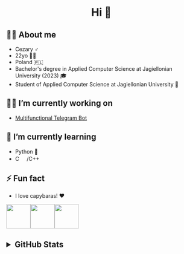 <h1 align="center">Hi 👋</h1>



## 🙋‍♂️ About me
- Cezary ♂️
- 22yo 🙍🏻
- Poland 🇵🇱
- Bachelor's degree in Applied Computer Science at Jagiellonian University (2023) 🎓
- Student of Applied Computer Science at Jagiellonian University 🏫


## 🧑‍💻 I’m currently working on
- [Multifunctional Telegram Bot](https://github.com/Cezary924/Cezary924-Telegram-Bot)


## 🔭 I’m currently learning
- Python 🐍
- C <img src="https://upload.wikimedia.org/wikipedia/commons/thumb/1/18/C_Programming_Language.svg/1200px-C_Programming_Language.svg.png" width="16" height="16">/C++ <img src="https://upload.wikimedia.org/wikipedia/commons/thumb/1/18/ISO_C%2B%2B_Logo.svg/1822px-ISO_C%2B%2B_Logo.svg.png" width="16" height="16">

## ⚡ Fun fact
- I love capybaras! ❤️

<img src="https://img.freepik.com/free-icon/capybara_318-232704.jpg" width="64" height="64"><img src="https://img.freepik.com/free-icon/capybara_318-232704.jpg" width="64" height="64"><img src="https://img.freepik.com/free-icon/capybara_318-232704.jpg" width="64" height="64">


<h2>
  <details>
    <summary>GitHub Stats</summary>
    <img align="left" src="https://github-readme-stats.vercel.app/api?username=Cezary924&theme=transparent&rank_icon=percentile&hide_title=true&show_icons=true&hide_border=true" />
    <img align="left" src="https://github-readme-stats.vercel.app/api/top-langs/?username=Cezary924&theme=transparent&show_icons=true&hide_title=true&line_height=60&hide_border=true" />
    <img align="left" src="https://streak-stats.demolab.com/?user=Cezary924&theme=transparent&card_width=470&hide_border=true" />
  </details>
</h2>
